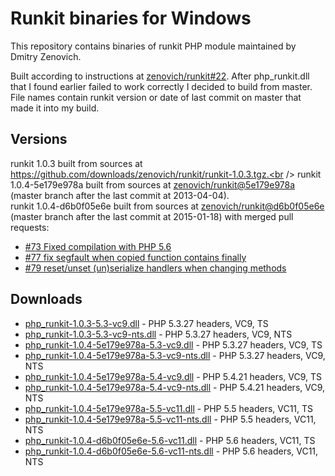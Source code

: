 Runkit binaries for Windows
===========================
This repository contains binaries of runkit PHP module maintained by Dmitry Zenovich.

Built according to instructions at [zenovich/runkit#22](https://github.com/zenovich/runkit/issues/22). After php_runkit.dll that I found earlier failed to work correctly I decided to build from master. File names contain runkit version or date of last commit on master that made it into my build.

Versions
--------
runkit 1.0.3 built from sources at https://github.com/downloads/zenovich/runkit/runkit-1.0.3.tgz.<br />
runkit 1.0.4-5e179e978a built from sources at [zenovich/runkit@5e179e978a](https://github.com/zenovich/runkit/tree/5e179e978af79444d3c877d5681ea91d15134a01) (master branch after the last commit at 2013-04-04).<br />
runkit 1.0.4-d6b0f05e6e built from sources at [zenovich/runkit@d6b0f05e6e](https://github.com/zenovich/runkit/tree/d6b0f05e6e6453d794b8f6f30a37187523104bc8) (master branch after the last commit at 2015-01-18) with merged pull requests:
* [#73 Fixed compilation with PHP 5.6](https://github.com/zenovich/runkit/pull/73)
* [#77 fix segfault when copied function contains finally](https://github.com/zenovich/runkit/pull/77)
* [#79 reset/unset (un)serialize handlers when changing methods](https://github.com/zenovich/runkit/pull/79)

Downloads
---------
* [php_runkit-1.0.3-5.3-vc9.dll](php_runkit-1.0.3-5.3-vc9.dll) - PHP 5.3.27 headers, VC9, TS
* [php_runkit-1.0.3-5.3-vc9-nts.dll](php_runkit-1.0.3-5.3-vc9-nts.dll) - PHP 5.3.27 headers, VC9, NTS
* [php_runkit-1.0.4-5e179e978a-5.3-vc9.dll](php_runkit-1.0.4-5e179e978a-5.3-vc9.dll) - PHP 5.3.27 headers, VC9, TS
* [php_runkit-1.0.4-5e179e978a-5.3-vc9-nts.dll](php_runkit-1.0.4-5e179e978a-5.3-vc9-nts.dll) - PHP 5.3.27 headers, VC9, NTS
* [php_runkit-1.0.4-5e179e978a-5.4-vc9.dll](php_runkit-1.0.4-5e179e978a-5.4-vc9.dll) - PHP 5.4.21 headers, VC9, TS
* [php_runkit-1.0.4-5e179e978a-5.4-vc9-nts.dll](php_runkit-1.0.4-5e179e978a-5.4-vc9-nts.dll) - PHP 5.4.21 headers, VC9, NTS
* [php_runkit-1.0.4-5e179e978a-5.5-vc11.dll](php_runkit-1.0.4-5e179e978a-5.5-vc11.dll) - PHP 5.5 headers, VC11, TS
* [php_runkit-1.0.4-5e179e978a-5.5-vc11-nts.dll](php_runkit-1.0.4-5e179e978a-5.5-vc11-nts.dll) - PHP 5.5 headers, VC11, NTS
* [php_runkit-1.0.4-d6b0f05e6e-5.6-vc11.dll](php_runkit-1.0.4-d6b0f05e6e-5.6-vc11.dll) - PHP 5.6 headers, VC11, TS
* [php_runkit-1.0.4-d6b0f05e6e-5.6-vc11-nts.dll](php_runkit-1.0.4-d6b0f05e6e-5.6-vc11-nts.dll) - PHP 5.6 headers, VC11, NTS

